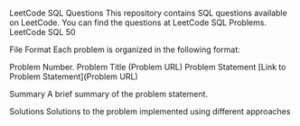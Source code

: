 LeetCode SQL Questions
This repository contains SQL questions available on LeetCode. You can find the questions at LeetCode SQL Problems. LeetCode SQL 50

File Format
Each problem is organized in the following format:

Problem Number. Problem Title (Problem URL)
Problem Statement
[Link to Problem Statement](Problem URL)

Summary
A brief summary of the problem statement.

Solutions
Solutions to the problem implemented using different approaches
